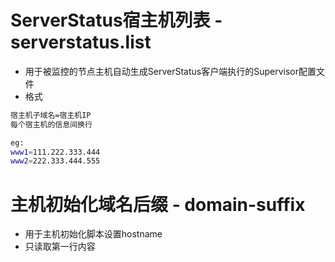 # ServerStatus宿主机列表 - serverstatus.list

* 用于被监控的节点主机自动生成ServerStatus客户端执行的Supervisor配置文件
* 格式
```bash
宿主机子域名=宿主机IP
每个宿主机的信息间换行

eg:
www1=111.222.333.444
www2=222.333.444.555
```

# 主机初始化域名后缀 - domain-suffix

* 用于主机初始化脚本设置hostname
* 只读取第一行内容